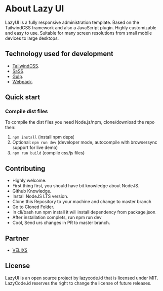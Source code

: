 # About Lazy UI
LazyUI is a fully responsive administration template. Based on the TailwindCSS framework and also a JavaScript plugin. Highly customizable and easy to use. Suitable for many screen resolutions from small mobile devices to large desktops.
## Technology used for development
- [TailwindCSS](https://tailwindcss.com/).
- [SaSS](https://sass-lang.com/).
- [Gulp](https://gulpjs.com/).
- [Webpack](https://webpack.js.org/).

## Quick start
### Compile dist files
To compile the dist files you need Node.js/npm, clone/download the repo then:

1. ``npm install`` (install npm deps)
2. Optional: ``npm run dev`` (developer mode, autocompile with browsersync support for live demo)
3. ``npm run build`` (compile css/js files)

## Contributing
- Highly welcome.
- First thing first, you should have bit knowledge about NodeJS.
- Github Knowledge.
- Install NodeJS LTS version.
- Clone this Repository to your machine and change to master branch.
- Go to Cloned Folder.
- In cli/bash run npm install it will install dependency from package.json.
- After installation complets, run npm run dev
- Cool, Send urs changes in PR to master branch.

## Partner 
- [VELIXS](https://velixs.com/)

## License
LazyUI is an open source project by lazycode.id that is licensed under MIT. LazyCode.id reserves the right to change the license of future releases.